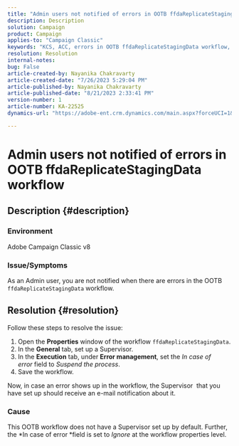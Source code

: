```yaml
---
title: "Admin users not notified of errors in OOTB ffdaReplicateStagingData workflow"
description: Description
solution: Campaign
product: Campaign
applies-to: "Campaign Classic"
keywords: "KCS, ACC, errors in OOTB ffdaReplicateStagingData workflow, workflow properties"
resolution: Resolution
internal-notes: 
bug: False
article-created-by: Nayanika Chakravarty
article-created-date: "7/26/2023 5:29:04 PM"
article-published-by: Nayanika Chakravarty
article-published-date: "8/21/2023 2:33:41 PM"
version-number: 1
article-number: KA-22525
dynamics-url: "https://adobe-ent.crm.dynamics.com/main.aspx?forceUCI=1&pagetype=entityrecord&etn=knowledgearticle&id=12cf74e5-d92b-ee11-bdf4-6045bd006e5a"

---
```

# Admin users not notified of errors in OOTB ffdaReplicateStagingData workflow

## Description {#description}


### Environment

Adobe Campaign Classic v8

### Issue/Symptoms

As an Admin user, you are not notified when there are errors in the OOTB `ffdaReplicateStagingData` workflow.


## Resolution {#resolution}


Follow these steps to resolve the issue:

1. Open the <b>Properties</b> window of the workflow `ffdaReplicateStagingData`.
2. In the <b>General</b> tab, set up a Supervisor.
3. In the <b>Execution</b> tab, under <b>Error management</b>, set the *In case of error* field to *Suspend the process*.
4. Save the workflow.


Now, in case an error shows up in the workflow, the Supervisor  that you have set up should receive an e-mail notification about it.

### Cause

This OOTB workflow does not have a Supervisor set up by default. Further, the *In case of error<b> </b>*field is set to *Ignore* at the workflow properties level.
